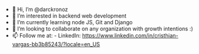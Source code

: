 - 👋 Hi, I’m @darckronoz
- 👀 I’m interested in backend web development
- 🌱 I’m currently learning node JS, Git and Django
- 💞️ I’m looking to collaborate on any organization with growth intentions :)
- 📫 Follow me at: 
      - LinkedIn: https://www.linkedin.com/in/cristhian-vargas-bb3b85243/?locale=en_US
    

<!---
darckronoz/darckronoz is a ✨ special ✨ repository because its `README.md` (this file) appears on your GitHub profile.
You can click the Preview link to take a look at your changes.
--->
